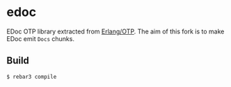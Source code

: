 # edoc

EDoc OTP library extracted from [Erlang/OTP](https://github.com/erlang/otp).
The aim of this fork is to make EDoc emit `Docs` chunks.

## Build

```
$ rebar3 compile
```
